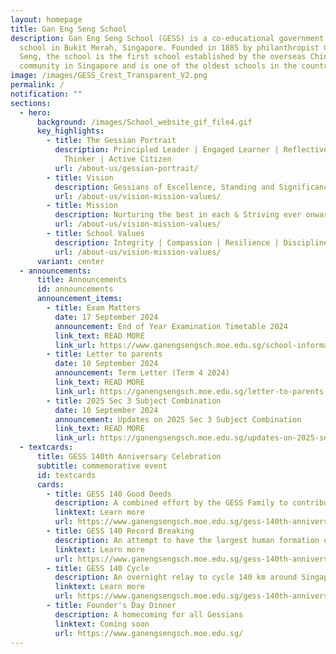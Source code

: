```yaml
---
layout: homepage
title: Gan Eng Seng School
description: Gan Eng Seng School (GESS) is a co-educational government secondary
  school in Bukit Merah, Singapore. Founded in 1885 by philanthropist Gan Eng
  Seng, the school is the first school established by the overseas Chinese
  community in Singapore and is one of the oldest schools in the country.
image: /images/GESS_Crest_Transparent_V2.png
permalink: /
notification: ""
sections:
  - hero:
      background: /images/School_website_gif_file4.gif
      key_highlights:
        - title: The Gessian Portrait
          description: Principled Leader | Engaged Learner | Reflective & Innovative
            Thinker | Active Citizen
          url: /about-us/gessian-portrait/
        - title: Vision
          description: Gessians of Excellence, Standing and Significance
          url: /about-us/vision-mission-values/
        - title: Mission
          description: Nurturing the best in each & Striving ever onward
          url: /about-us/vision-mission-values/
        - title: School Values
          description: Integrity | Compassion | Resilience | Discipline | Respect
          url: /about-us/vision-mission-values/
      variant: center
  - announcements:
      title: Announcements
      id: announcements
      announcement_items:
        - title: Exam Matters
          date: 17 September 2024
          announcement: End of Year Examination Timetable 2024
          link_text: READ MORE
          link_url: https://www.ganengsengsch.moe.edu.sg/school-information/exam-matters/
        - title: Letter to parents
          date: 10 September 2024
          announcement: Term Letter (Term 4 2024)
          link_text: READ MORE
          link_url: https://ganengsengsch.moe.edu.sg/letter-to-parents-term-4-2024/
        - title: 2025 Sec 3 Subject Combination
          date: 10 September 2024
          announcement: Updates on 2025 Sec 3 Subject Combination
          link_text: READ MORE
          link_url: https://ganengsengsch.moe.edu.sg/updates-on-2025-sec-3-subject-combination/
  - textcards:
      title: GESS 140th Anniversary Celebration
      subtitle: commemorative event
      id: textcards
      cards:
        - title: GESS 140 Good Deeds
          description: A combined effort by the GESS Family to contribute to the community
          linktext: Learn more
          url: https://www.ganengsengsch.moe.edu.sg/gess-140th-anniversary-journey/
        - title: GESS 140 Record Breaking
          description: An attempt to have the largest human formation of '140'
          linktext: Learn more
          url: https://www.ganengsengsch.moe.edu.sg/gess-140th-anniversary-journey/
        - title: GESS 140 Cycle
          description: An overnight relay to cycle 140 km around Singapore
          linktext: Learn more
          url: https://www.ganengsengsch.moe.edu.sg/gess-140th-anniversary-journey/
        - title: Founder's Day Dinner
          description: A homecoming for all Gessians
          linktext: Coming soon
          url: https://www.ganengsengsch.moe.edu.sg/
---
```

